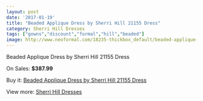 ```yaml
---
layout: post
date: '2017-01-19'
title: "Beaded Applique Dress by Sherri Hill 21155 Dress"
category: Sherri Hill Dresses
tags: ["gowns","discount","formal","hill","beaded"]
image: http://www.neoformal.com/18235-thickbox_default/beaded-applique-dress-by-sherri-hill-21155-dress.jpg
---
```

Beaded Applique Dress by Sherri Hill 21155 Dress

On Sales: **$387.99**
<a href="https://www.neoformal.com/en/sherri-hill-dresses-2014/5868-beaded-applique-dress-by-sherri-hill-21155-dress.html"><amp-img layout="responsive" width="600" height="600" src="//www.neoformal.com/18235-thickbox_default/beaded-applique-dress-by-sherri-hill-21155-dress.jpg" alt="Beaded Applique Dress by Sherri Hill 21155 Dress 0" /></a>

Buy it: [Beaded Applique Dress by Sherri Hill 21155 Dress](https://www.neoformal.com/en/sherri-hill-dresses-2014/5868-beaded-applique-dress-by-sherri-hill-21155-dress.html "Beaded Applique Dress by Sherri Hill 21155 Dress")

View more: [Sherri Hill Dresses](https://www.neoformal.com/en/73-sherri-hill-dresses-2014 "Sherri Hill Dresses")